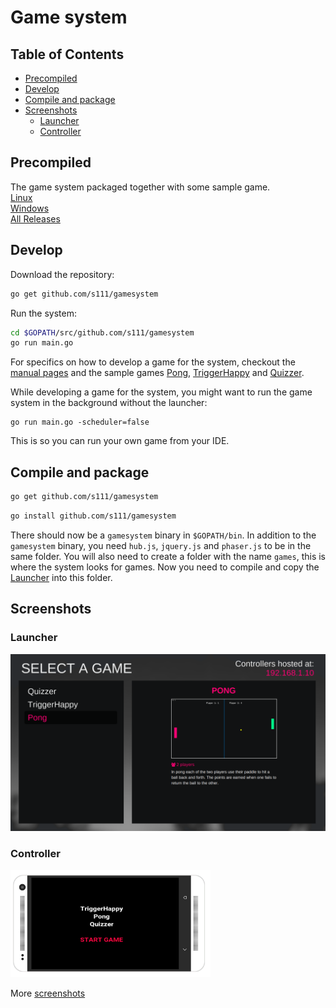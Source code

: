 # Game system

## Table of Contents

- [Precompiled](#precompiled)
- [Develop](#develop)
- [Compile and package](#compile-and-package)
- [Screenshots](#screenshots)
	- [Launcher](#launcher)
	- [Controller](#controller)

## Precompiled
The game system packaged together with some sample game.  
[Linux](https://github.com/s111/gamesystem/releases/download/v1.0/gamesystem_linux.zip)  
[Windows](https://github.com/s111/gamesystem/releases/download/v1.0/gamesystem_windows.zip)  
[All Releases](https://github.com/s111/gamesystem/releases)

## Develop
Download the repository:
```sh
go get github.com/s111/gamesystem
```

Run the system:
```sh
cd $GOPATH/src/github.com/s111/gamesystem
go run main.go
```

For specifics on how to develop a game for the system, checkout the [manual pages](http://godoc.org/github.com/s111/gamesystem) and the sample games [Pong](https://github.com/s111/gs-pong), [TriggerHappy](https://github.com/s111/gs-triggerhappy) and [Quizzer](https://github.com/s111/gs-quizzer).

While developing a game for the system, you might want to run the game system in the background without the launcher:
```
go run main.go -scheduler=false
```
This is so you can run your own game from your IDE.

## Compile and package
```sh
go get github.com/s111/gamesystem
```
```sh
go install github.com/s111/gamesystem
```
There should now be a ```gamesystem``` binary in ```$GOPATH/bin```. In addition to the ```gamesystem``` binary, you need ```hub.js```, ```jquery.js``` and ```phaser.js``` to be in the same folder. You will also need to create a folder with the name ```games```, this is where the system looks for games. Now you need to compile and copy the [Launcher](https://github.com/s111/gs-launcher) into this folder.

## Screenshots

### Launcher
<img src="https://github.com/s111/gamesystem/blob/master/screenshots/launcher.png" width="640">

### Controller
<img src="https://github.com/s111/gamesystem/blob/master/screenshots/launcher_controller.png" width="320">

More [screenshots](https://github.com/s111/gamesystem/tree/master/screenshots)
